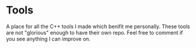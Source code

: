 <!-- https://github.com/adam-p/markdown-here/wiki/Markdown-Cheatsheet -->

Tools
=================
A place for all the C++ tools I made which benifit me personally. These tools are not "glorious" enough to have their own repo. Feel free to comment if you see anything I can improve on.
